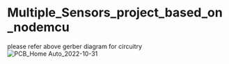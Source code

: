 # Multiple_Sensors_project_based_on_nodemcu
please refer above gerber diagram for circuitry
![PCB_Home Auto_2022-10-31](https://user-images.githubusercontent.com/109905492/199036442-99f8a6d9-6554-422d-a346-b08de0632f37.png)
